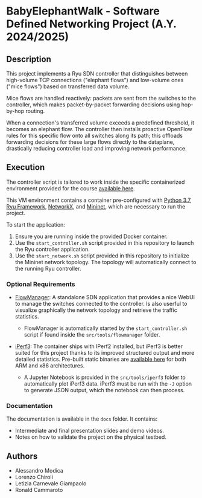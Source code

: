 # BabyElephantWalk - Software Defined Networking Project (A.Y. 2024/2025)

## Description

This project implements a Ryu SDN controller that distinguishes between high-volume TCP connections
("elephant flows") and low-volume ones ("mice flows") based on transferred data volume.

Mice flows are handled reactively: packets are sent from the switches to the controller, which makes
packet-by-packet forwarding decisions using hop-by-hop routing.

When a connection's transferred volume exceeds a predefined threshold, it becomes an elephant flow.
The controller then installs proactive OpenFlow rules for this specific flow onto all switches along
its path; this offloads forwarding decisions for these large flows directly to the dataplane,
drastically reducing controller load and improving network performance.

## Execution

The controller script is tailored to work inside the specific containerized environment provided for
the course [available here](https://github.com/gverticale/sdn-vm-polimi).

This VM environment contains a container pre-configured with
[Python 3.7](https://github.com/python/cpython), [Ryu Framework](https://github.com/faucetsdn/ryu),
[NetworkX](https://github.com/networkx/networkx), and [Mininet](https://github.com/mininet/mininet),
which are necessary to run the project.

To start the application:

1. Ensure you are running inside the provided Docker container.
2. Use the `start_controller.sh` script provided in this repository to launch the Ryu controller
   application.
3. Use the `start_network.sh` script provided in this repository to initialize the Mininet network
   topology. The topology will automatically connect to the running Ryu controller.

### Optional Requirements

- [FlowManager](https://github.com/martimy/flowmanager): A standalone SDN application that provides
  a nice WebUI to manage the switches connected to the controller. Is also userful to visualize
  graphically the network topology and retrieve the traffic statistics.

  - FlowManager is automatically started by the `start_controller.sh` script if found inside the
    `src/tools/flowmanager` folder.

- [iPerf3](https://github.com/esnet/iperf): The container ships with IPerf2 installed, but iPerf3 is
  better suited for this project thanks to its improved structured output and more detailed
  statistics. Pre-built static binaries are
  [available here](https://github.com/userdocs/iperf3-static/) for both ARM and x86 architectures.
  - A Jupyter Notebook is provided in the `src/tools/iperf3` folder to automatically plot iPerf3
    data. iPerf3 must be run with the `-J` option to generate JSON output, which the notebook can
    then process.

### Documentation

The documentation is available in the `docs` folder. It contains:

- Intermediate and final presentation slides and demo videos.
- Notes on how to validate the project on the physical testbed.

## Authors

- Alessandro Modica
- Lorenzo Chiroli
- Letizia Carnevale Giampaolo
- Ronald Cammaroto
